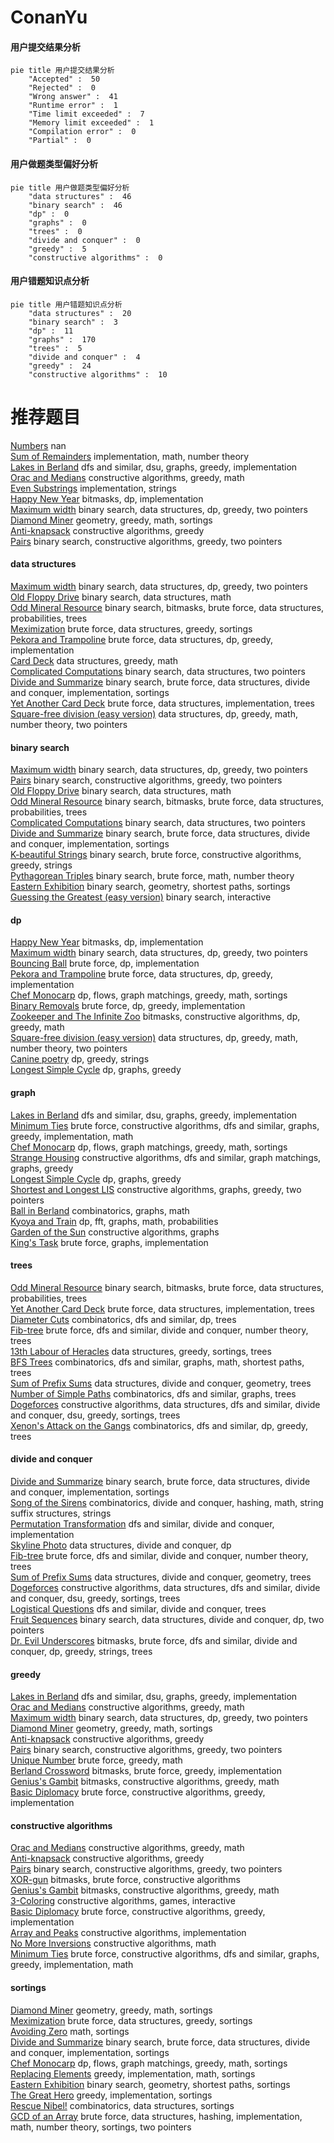 # ConanYu
<!-- tabs:start -->
#### **用户提交结果分析**

```mermaid
pie title 用户提交结果分析
    "Accepted" :  50
    "Rejected" :  0
    "Wrong answer" :  41
    "Runtime error" :  1
    "Time limit exceeded" :  7
    "Memory limit exceeded" :  1
    "Compilation error" :  0
    "Partial" :  0
```
#### **用户做题类型偏好分析**

```mermaid
pie title 用户做题类型偏好分析
    "data structures" :  46
    "binary search" :  46
    "dp" :  0
    "graphs" :  0
    "trees" :  0
    "divide and conquer" :  0
    "greedy" :  5
    "constructive algorithms" :  0
```
#### **用户错题知识点分析**

```mermaid
pie title 用户错题知识点分析
    "data structures" :  20
    "binary search" :  3
    "dp" :  11
    "graphs" :  170
    "trees" :  5
    "divide and conquer" :  4
    "greedy" :  24
    "constructive algorithms" :  10
```
<!-- tabs:end -->
# 推荐题目
[Numbers](http://codeforces.com/problemset/problem/241/D)		nan		  
[Sum of Remainders](http://codeforces.com/problemset/problem/616/E)		implementation,
                        math,
                        number theory		  
[Lakes in Berland](http://codeforces.com/problemset/problem/723/D)		dfs and similar,
                        dsu,
                        graphs,
                        greedy,
                        implementation		  
[Orac and Medians](https://codeforces.com/contest/1350/problem/D)		constructive algorithms,
                        greedy,
                        math		  
[Even Substrings](http://codeforces.com/problemset/problem/1139/A)		implementation,
                        strings		  
[Happy New Year](http://codeforces.com/problemset/problem/1313/D)		bitmasks,
                        dp,
                        implementation		  
[Maximum width](http://codeforces.com/problemset/problem/1492/C)		binary search,
                        data structures,
                        dp,
                        greedy,
                        two pointers		  
[Diamond Miner](https://codeforces.com/contest/1496/problem/C)		geometry,
                        greedy,
                        math,
                        sortings		  
[Anti-knapsack](http://codeforces.com/problemset/problem/1493/A)		constructive algorithms,
                        greedy		  
[Pairs](http://codeforces.com/problemset/problem/1463/D)		binary search,
                        constructive algorithms,
                        greedy,
                        two pointers		  
<!-- tabs:start -->
#### **data structures**
[Maximum width](http://codeforces.com/problemset/problem/1492/C)		binary search,
                        data structures,
                        dp,
                        greedy,
                        two pointers		  
[Old Floppy Drive](http://codeforces.com/problemset/problem/1490/G)		binary search,
                        data structures,
                        math		  
[Odd Mineral Resource](http://codeforces.com/problemset/problem/1479/D)		binary search,
                        bitmasks,
                        brute force,
                        data structures,
                        probabilities,
                        trees		  
[Meximization](http://codeforces.com/problemset/problem/1497/A)		brute force,
                        data structures,
                        greedy,
                        sortings		  
[Pekora and Trampoline](http://codeforces.com/problemset/problem/1491/C)		brute force,
                        data structures,
                        dp,
                        greedy,
                        implementation		  
[Card Deck](http://codeforces.com/problemset/problem/1492/B)		data structures,
                        greedy,
                        math		  
[Complicated Computations](http://codeforces.com/problemset/problem/1436/E)		binary search,
                        data structures,
                        two pointers		  
[Divide and Summarize](http://codeforces.com/problemset/problem/1461/D)		binary search,
                        brute force,
                        data structures,
                        divide and conquer,
                        implementation,
                        sortings		  
[Yet Another Card Deck](http://codeforces.com/problemset/problem/1511/C)		brute force,
                        data structures,
                        implementation,
                        trees		  
[Square-free division (easy version)](http://codeforces.com/problemset/problem/1497/E1)		data structures,
                        dp,
                        greedy,
                        math,
                        number theory,
                        two pointers		  
#### **binary search**
[Maximum width](http://codeforces.com/problemset/problem/1492/C)		binary search,
                        data structures,
                        dp,
                        greedy,
                        two pointers		  
[Pairs](http://codeforces.com/problemset/problem/1463/D)		binary search,
                        constructive algorithms,
                        greedy,
                        two pointers		  
[Old Floppy Drive](http://codeforces.com/problemset/problem/1490/G)		binary search,
                        data structures,
                        math		  
[Odd Mineral Resource](http://codeforces.com/problemset/problem/1479/D)		binary search,
                        bitmasks,
                        brute force,
                        data structures,
                        probabilities,
                        trees		  
[Complicated Computations](http://codeforces.com/problemset/problem/1436/E)		binary search,
                        data structures,
                        two pointers		  
[Divide and Summarize](http://codeforces.com/problemset/problem/1461/D)		binary search,
                        brute force,
                        data structures,
                        divide and conquer,
                        implementation,
                        sortings		  
[K-beautiful Strings](http://codeforces.com/problemset/problem/1493/C)		binary search,
                        brute force,
                        constructive algorithms,
                        greedy,
                        strings		  
[Pythagorean Triples](http://codeforces.com/problemset/problem/1487/D)		binary search,
                        brute force,
                        math,
                        number theory		  
[Eastern Exhibition](http://codeforces.com/problemset/problem/1486/B)		binary search,
                        geometry,
                        shortest paths,
                        sortings		  
[Guessing the Greatest (easy version)](http://codeforces.com/problemset/problem/1486/C1)		binary search,
                        interactive		  
#### **dp**
[Happy New Year](http://codeforces.com/problemset/problem/1313/D)		bitmasks,
                        dp,
                        implementation		  
[Maximum width](http://codeforces.com/problemset/problem/1492/C)		binary search,
                        data structures,
                        dp,
                        greedy,
                        two pointers		  
[Bouncing Ball](https://codeforces.com/contest/1457/problem/C)		brute force,
                        dp,
                        implementation		  
[Pekora and Trampoline](http://codeforces.com/problemset/problem/1491/C)		brute force,
                        data structures,
                        dp,
                        greedy,
                        implementation		  
[Chef Monocarp](http://codeforces.com/problemset/problem/1437/C)		dp,
                        flows,
                        graph matchings,
                        greedy,
                        math,
                        sortings		  
[Binary Removals](http://codeforces.com/problemset/problem/1499/B)		brute force,
                        dp,
                        greedy,
                        implementation		  
[Zookeeper and The Infinite Zoo](http://codeforces.com/problemset/problem/1491/D)		bitmasks,
                        constructive algorithms,
                        dp,
                        greedy,
                        math		  
[Square-free division (easy version)](http://codeforces.com/problemset/problem/1497/E1)		data structures,
                        dp,
                        greedy,
                        math,
                        number theory,
                        two pointers		  
[Canine poetry](http://codeforces.com/problemset/problem/1466/C)		dp,
                        greedy,
                        strings		  
[Longest Simple Cycle](http://codeforces.com/problemset/problem/1476/C)		dp,
                        graphs,
                        greedy		  
#### **graph**
[Lakes in Berland](http://codeforces.com/problemset/problem/723/D)		dfs and similar,
                        dsu,
                        graphs,
                        greedy,
                        implementation		  
[Minimum Ties](http://codeforces.com/problemset/problem/1487/C)		brute force,
                        constructive algorithms,
                        dfs and similar,
                        graphs,
                        greedy,
                        implementation,
                        math		  
[Chef Monocarp](http://codeforces.com/problemset/problem/1437/C)		dp,
                        flows,
                        graph matchings,
                        greedy,
                        math,
                        sortings		  
[Strange Housing](http://codeforces.com/problemset/problem/1470/D)		constructive algorithms,
                        dfs and similar,
                        graph matchings,
                        graphs,
                        greedy		  
[Longest Simple Cycle](http://codeforces.com/problemset/problem/1476/C)		dp,
                        graphs,
                        greedy		  
[Shortest and Longest LIS](http://codeforces.com/problemset/problem/1304/D)		constructive algorithms,
                        graphs,
                        greedy,
                        two pointers		  
[Ball in Berland](http://codeforces.com/problemset/problem/1475/C)		combinatorics,
                        graphs,
                        math		  
[Kyoya and Train](http://codeforces.com/problemset/problem/553/E)		dp,
                        fft,
                        graphs,
                        math,
                        probabilities		  
[Garden of the Sun](http://codeforces.com/problemset/problem/1495/C)		constructive algorithms,
                        graphs		  
[King's Task](http://codeforces.com/problemset/problem/1510/K)		brute force,
                        graphs,
                        implementation		  
#### **trees**
[Odd Mineral Resource](http://codeforces.com/problemset/problem/1479/D)		binary search,
                        bitmasks,
                        brute force,
                        data structures,
                        probabilities,
                        trees		  
[Yet Another Card Deck](http://codeforces.com/problemset/problem/1511/C)		brute force,
                        data structures,
                        implementation,
                        trees		  
[Diameter Cuts](http://codeforces.com/problemset/problem/1499/F)		combinatorics,
                        dfs and similar,
                        dp,
                        trees		  
[Fib-tree](http://codeforces.com/problemset/problem/1491/E)		brute force,
                        dfs and similar,
                        divide and conquer,
                        number theory,
                        trees		  
[13th Labour of Heracles](http://codeforces.com/problemset/problem/1466/D)		data structures,
                        greedy,
                        sortings,
                        trees		  
[BFS Trees](http://codeforces.com/problemset/problem/1495/D)		combinatorics,
                        dfs and similar,
                        graphs,
                        math,
                        shortest paths,
                        trees		  
[Sum of Prefix Sums](http://codeforces.com/problemset/problem/1303/G)		data structures,
                        divide and conquer,
                        geometry,
                        trees		  
[Number of Simple Paths](http://codeforces.com/problemset/problem/1454/E)		combinatorics,
                        dfs and similar,
                        graphs,
                        trees		  
[Dogeforces](http://codeforces.com/problemset/problem/1494/D)		constructive algorithms,
                        data structures,
                        dfs and similar,
                        divide and conquer,
                        dsu,
                        greedy,
                        sortings,
                        trees		  
[Xenon's Attack on the Gangs](http://codeforces.com/problemset/problem/1292/C)		combinatorics,
                        dfs and similar,
                        dp,
                        greedy,
                        trees		  
#### **divide and conquer**
[Divide and Summarize](http://codeforces.com/problemset/problem/1461/D)		binary search,
                        brute force,
                        data structures,
                        divide and conquer,
                        implementation,
                        sortings		  
[Song of the Sirens](http://codeforces.com/problemset/problem/1466/G)		combinatorics,
                        divide and conquer,
                        hashing,
                        math,
                        string suffix structures,
                        strings		  
[Permutation Transformation](http://codeforces.com/problemset/problem/1490/D)		dfs and similar,
                        divide and conquer,
                        implementation		  
[Skyline Photo](https://codeforces.com/contest/1483/problem/C)		data structures,
                        divide and conquer,
                        dp		  
[Fib-tree](http://codeforces.com/problemset/problem/1491/E)		brute force,
                        dfs and similar,
                        divide and conquer,
                        number theory,
                        trees		  
[Sum of Prefix Sums](http://codeforces.com/problemset/problem/1303/G)		data structures,
                        divide and conquer,
                        geometry,
                        trees		  
[Dogeforces](http://codeforces.com/problemset/problem/1494/D)		constructive algorithms,
                        data structures,
                        dfs and similar,
                        divide and conquer,
                        dsu,
                        greedy,
                        sortings,
                        trees		  
[Logistical Questions](http://codeforces.com/problemset/problem/566/C)		dfs and similar,
                        divide and conquer,
                        trees		  
[Fruit Sequences](http://codeforces.com/problemset/problem/1428/F)		binary search,
                        data structures,
                        divide and conquer,
                        dp,
                        two pointers		  
[Dr. Evil Underscores](http://codeforces.com/problemset/problem/1285/D)		bitmasks,
                        brute force,
                        dfs and similar,
                        divide and conquer,
                        dp,
                        greedy,
                        strings,
                        trees		  
#### **greedy**
[Lakes in Berland](http://codeforces.com/problemset/problem/723/D)		dfs and similar,
                        dsu,
                        graphs,
                        greedy,
                        implementation		  
[Orac and Medians](https://codeforces.com/contest/1350/problem/D)		constructive algorithms,
                        greedy,
                        math		  
[Maximum width](http://codeforces.com/problemset/problem/1492/C)		binary search,
                        data structures,
                        dp,
                        greedy,
                        two pointers		  
[Diamond Miner](https://codeforces.com/contest/1496/problem/C)		geometry,
                        greedy,
                        math,
                        sortings		  
[Anti-knapsack](http://codeforces.com/problemset/problem/1493/A)		constructive algorithms,
                        greedy		  
[Pairs](http://codeforces.com/problemset/problem/1463/D)		binary search,
                        constructive algorithms,
                        greedy,
                        two pointers		  
[Unique Number](http://codeforces.com/problemset/problem/1462/C)		brute force,
                        greedy,
                        math		  
[Berland Crossword](http://codeforces.com/problemset/problem/1494/B)		bitmasks,
                        brute force,
                        greedy,
                        implementation		  
[Genius's Gambit](http://codeforces.com/problemset/problem/1492/D)		bitmasks,
                        constructive algorithms,
                        greedy,
                        math		  
[Basic Diplomacy](https://codeforces.com/contest/1483/problem/A)		brute force,
                        constructive algorithms,
                        greedy,
                        implementation		  
#### **constructive algorithms**
[Orac and Medians](https://codeforces.com/contest/1350/problem/D)		constructive algorithms,
                        greedy,
                        math		  
[Anti-knapsack](http://codeforces.com/problemset/problem/1493/A)		constructive algorithms,
                        greedy		  
[Pairs](http://codeforces.com/problemset/problem/1463/D)		binary search,
                        constructive algorithms,
                        greedy,
                        two pointers		  
[XOR-gun](https://codeforces.com/contest/1456/problem/B)		bitmasks,
                        brute force,
                        constructive algorithms		  
[Genius's Gambit](http://codeforces.com/problemset/problem/1492/D)		bitmasks,
                        constructive algorithms,
                        greedy,
                        math		  
[3-Coloring](https://codeforces.com/contest/1504/problem/D)		constructive algorithms,
                        games,
                        interactive		  
[Basic Diplomacy](https://codeforces.com/contest/1483/problem/A)		brute force,
                        constructive algorithms,
                        greedy,
                        implementation		  
[Array and Peaks](http://codeforces.com/problemset/problem/1513/A)		constructive algorithms,
                        implementation		  
[No More Inversions](http://codeforces.com/problemset/problem/1473/C)		constructive algorithms,
                        math		  
[Minimum Ties](http://codeforces.com/problemset/problem/1487/C)		brute force,
                        constructive algorithms,
                        dfs and similar,
                        graphs,
                        greedy,
                        implementation,
                        math		  
#### **sortings**
[Diamond Miner](https://codeforces.com/contest/1496/problem/C)		geometry,
                        greedy,
                        math,
                        sortings		  
[Meximization](http://codeforces.com/problemset/problem/1497/A)		brute force,
                        data structures,
                        greedy,
                        sortings		  
[Avoiding Zero](http://codeforces.com/problemset/problem/1427/A)		math,
                        sortings		  
[Divide and Summarize](http://codeforces.com/problemset/problem/1461/D)		binary search,
                        brute force,
                        data structures,
                        divide and conquer,
                        implementation,
                        sortings		  
[Chef Monocarp](http://codeforces.com/problemset/problem/1437/C)		dp,
                        flows,
                        graph matchings,
                        greedy,
                        math,
                        sortings		  
[Replacing Elements](http://codeforces.com/problemset/problem/1473/A)		greedy,
                        implementation,
                        math,
                        sortings		  
[Eastern Exhibition](http://codeforces.com/problemset/problem/1486/B)		binary search,
                        geometry,
                        shortest paths,
                        sortings		  
[The Great Hero](http://codeforces.com/problemset/problem/1480/B)		greedy,
                        implementation,
                        sortings		  
[Rescue Nibel!](http://codeforces.com/problemset/problem/1420/D)		combinatorics,
                        data structures,
                        sortings		  
[GCD of an Array](http://codeforces.com/problemset/problem/1493/D)		brute force,
                        data structures,
                        hashing,
                        implementation,
                        math,
                        number theory,
                        sortings,
                        two pointers		  
<!-- tabs:end -->
